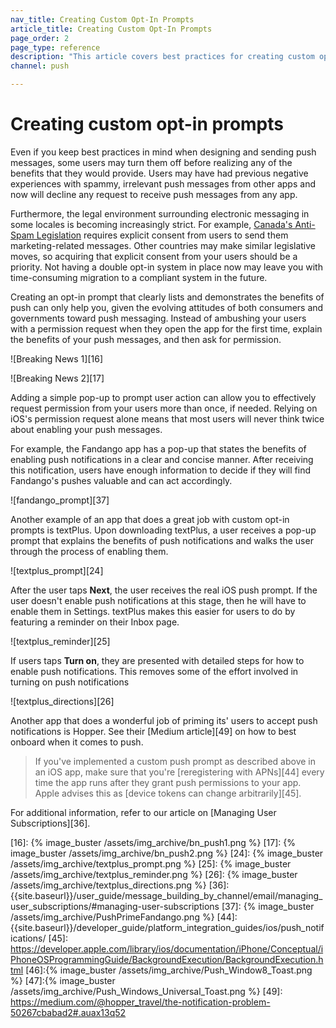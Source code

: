 ```yaml
---
nav_title: Creating Custom Opt-In Prompts
article_title: Creating Custom Opt-In Prompts
page_order: 2
page_type: reference
description: "This article covers best practices for creating custom opt-in prompts that clearly list and demonstrate the benefits of push messaging."
channel: push

---
```


# Creating custom opt-in prompts

Even if you keep best practices in mind when designing and sending push messages, some users may turn them off before realizing any of the benefits that they would provide. Users may have had previous negative experiences with spammy, irrelevant push messages from other apps and now will decline any request to receive push messages from any app.

Furthermore, the legal environment surrounding electronic messaging in some locales is becoming increasingly strict. For example, [Canada's Anti-Spam Legislation][13] requires explicit consent from users to send them marketing-related messages. Other countries may make similar legislative moves, so acquiring that explicit consent from your users should be a priority. Not having a double opt-in system in place now may leave you with time-consuming migration to a compliant system in the future.

Creating an opt-in prompt that clearly lists and demonstrates the benefits of push can only help you, given the evolving attitudes of both consumers and governments toward push messaging. Instead of ambushing your users with a permission request when they open the app for the first time, explain the benefits of your push messages, and then ask for permission.

![Breaking News 1][16]

![Breaking News 2][17]

Adding a simple pop-up to prompt user action can allow you to effectively request permission from your users more than once, if needed. Relying on iOS's permission request alone means that most users will never think twice about enabling your push messages.

For example, the Fandango app has a pop-up that states the benefits of enabling push notifications in a clear and concise manner. After receiving this notification, users have enough information to decide if they will find Fandango's pushes valuable and can act accordingly.

![fandango_prompt][37]

Another example of an app that does a great job with custom opt-in prompts is textPlus. Upon downloading textPlus, a user receives a pop-up prompt that explains the benefits of push notifications and walks the user through the process of enabling them.

![textplus_prompt][24]

After the user taps **Next**, the user receives the real iOS push prompt. If the user doesn't enable push notifications at this stage, then he will have to enable them in Settings. textPlus makes this easier for users to do by featuring a reminder on their Inbox page.

![textplus_reminder][25]

If users taps **Turn on**, they are presented with detailed steps for how to enable push notifications. This removes some of the effort involved in turning on push notifications

![textplus_directions][26]

Another app that does a wonderful job of priming its' users to accept push notifications is Hopper. See their [Medium article][49] on how to best onboard when it comes to push.

> If you've implemented a custom push prompt as described above in an iOS app, make sure that you're [reregistering with APNs][44] every time the app runs after they grant push permissions to your app. Apple advises this as [device tokens can change arbitrarily][45].

For additional information, refer to our article on [Managing User Subscriptions][36].

[13]: {{site.baseurl}}/help/best_practices/spam_regulations/#can-spam
[16]: {% image_buster /assets/img_archive/bn_push1.png %}
[17]: {% image_buster /assets/img_archive/bn_push2.png %}
[24]: {% image_buster /assets/img_archive/textplus_prompt.png %}
[25]: {% image_buster /assets/img_archive/textplus_reminder.png %}
[26]: {% image_buster /assets/img_archive/textplus_directions.png %}
[36]: {{site.baseurl}}/user_guide/message_building_by_channel/email/managing_user_subscriptions/#managing-user-subscriptions
[37]: {% image_buster /assets/img_archive/PushPrimeFandango.png %}
[44]: {{site.baseurl}}/developer_guide/platform_integration_guides/ios/push_notifications/
[45]: https://developer.apple.com/library/ios/documentation/iPhone/Conceptual/iPhoneOSProgrammingGuide/BackgroundExecution/BackgroundExecution.html
[46]:{% image_buster /assets/img_archive/Push_Window8_Toast.png %}
[47]:{% image_buster /assets/img_archive/Push_Windows_Universal_Toast.png %}
[49]: https://medium.com/@hopper_travel/the-notification-problem-50267cbabad2#.auax13q52
